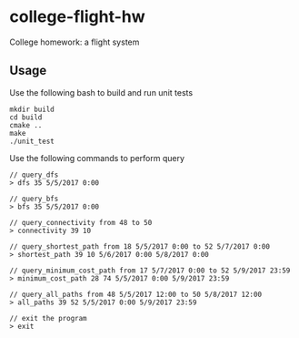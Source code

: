# college-flight-hw
College homework: a flight system

## Usage

Use the following bash to build and run unit tests
```
mkdir build
cd build
cmake ..
make
./unit_test
```

Use the following commands to perform query
```
// query_dfs
> dfs 35 5/5/2017 0:00

// query_bfs
> bfs 35 5/5/2017 0:00

// query_connectivity from 48 to 50
> connectivity 39 10

// query_shortest_path from 18 5/5/2017 0:00 to 52 5/7/2017 0:00
> shortest_path 39 10 5/6/2017 0:00 5/8/2017 0:00

// query_minimum_cost_path from 17 5/7/2017 0:00 to 52 5/9/2017 23:59
> minimum_cost_path 28 74 5/5/2017 0:00 5/9/2017 23:59

// query_all_paths from 48 5/5/2017 12:00 to 50 5/8/2017 12:00
> all_paths 39 52 5/5/2017 0:00 5/9/2017 23:59

// exit the program
> exit
```
